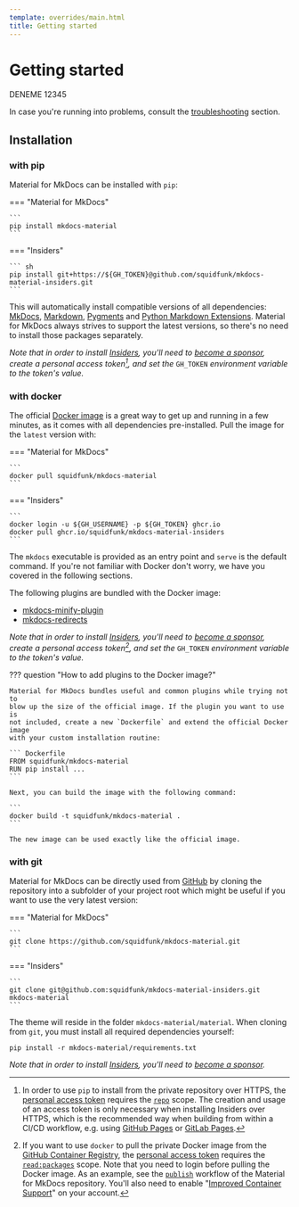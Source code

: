 ```yaml
---
template: overrides/main.html
title: Getting started
---
```


# Getting started

DENEME 12345

In case you're running into problems, consult the [troubleshooting][4] section.

  [1]: https://www.mkdocs.org
  [2]: #with-pip
  [3]: #with-docker
  [4]: troubleshooting.md

## Installation

### with pip

Material for MkDocs can be installed with `pip`:

=== "Material for MkDocs"

    ```
    pip install mkdocs-material
    ```

=== "Insiders"

    ``` sh
    pip install git+https://${GH_TOKEN}@github.com/squidfunk/mkdocs-material-insiders.git
    ```

This will automatically install compatible versions of all dependencies:
[MkDocs][1], [Markdown][5], [Pygments][6] and [Python Markdown Extensions][7].
Material for MkDocs always strives to support the latest versions, so there's
no need to install those packages separately.

_Note that in order to install [Insiders][8], you'll need to [become a
sponsor][9], create a personal access token[^1], and set the_ `GH_TOKEN`
_environment variable to the token's value._

  [^1]:
    In order to use `pip` to install from the private repository over HTTPS, the
    [personal access token][14] requires the [`repo`][15] scope. The creation
    and usage of an access token is only necessary when installing Insiders
    over HTTPS, which is the recommended way when building from within a CI/CD
    workflow, e.g. using [GitHub Pages][16] or [GitLab Pages][17].
    

  [5]: https://python-markdown.github.io/
  [6]: https://pygments.org/
  [7]: https://facelessuser.github.io/pymdown-extensions/
  [8]: insiders.md
  [9]: insiders.md#how-to-become-a-sponsor

### with docker

The official [Docker image][10] is a great way to get up and running in a few
minutes, as it comes with all dependencies pre-installed. Pull the image for the 
`latest` version with:

=== "Material for MkDocs"

    ```
    docker pull squidfunk/mkdocs-material
    ```

=== "Insiders"

    ```
    docker login -u ${GH_USERNAME} -p ${GH_TOKEN} ghcr.io
    docker pull ghcr.io/squidfunk/mkdocs-material-insiders
    ```

The `mkdocs` executable is provided as an entry point and `serve` is the 
default command. If you're not familiar with Docker don't worry, we have you
covered in the following sections.

The following plugins are bundled with the Docker image:

- [mkdocs-minify-plugin][11]
- [mkdocs-redirects][12]

_Note that in order to install [Insiders][8], you'll need to [become a
sponsor][9], create a personal access token[^2], and set the_ `GH_TOKEN` 
_environment variable to the token's value._

  [^2]:
    If you want to use `docker` to pull the private Docker image from the
    [GitHub Container Registry][18], the [personal access token][14] requires
    the [`read:packages`][15] scope. Note that you need to login before pulling
    the Docker image. As an example, see the [`publish`][19] workflow of the
    Material for MkDocs repository. You'll also need to enable "[Improved Container Support][20]"
    on your account.

  [10]: https://hub.docker.com/r/squidfunk/mkdocs-material/
  [11]: https://github.com/byrnereese/mkdocs-minify-plugin
  [12]: https://github.com/datarobot/mkdocs-redirects

??? question "How to add plugins to the Docker image?"

    Material for MkDocs bundles useful and common plugins while trying not to
    blow up the size of the official image. If the plugin you want to use is
    not included, create a new `Dockerfile` and extend the official Docker image
    with your custom installation routine:

    ``` Dockerfile
    FROM squidfunk/mkdocs-material
    RUN pip install ...
    ```

    Next, you can build the image with the following command:

    ```
    docker build -t squidfunk/mkdocs-material .
    ```

    The new image can be used exactly like the official image.

### with git

Material for MkDocs can be directly used from [GitHub][13] by cloning the
repository into a subfolder of your project root which might be useful if you
want to use the very latest version:

=== "Material for MkDocs"

    ```
    git clone https://github.com/squidfunk/mkdocs-material.git
    ```

=== "Insiders"

    ```
    git clone git@github.com:squidfunk/mkdocs-material-insiders.git mkdocs-material
    ```

The theme will reside in the folder `mkdocs-material/material`. When cloning
from `git`, you must install all required dependencies yourself:

```
pip install -r mkdocs-material/requirements.txt
```

_Note that in order to install [Insiders][8], you'll need to [become a
sponsor][9]._

  [13]: https://github.com/squidfunk/mkdocs-material

  [14]: https://docs.github.com/en/github/authenticating-to-github/creating-a-personal-access-token
  [15]: https://docs.github.com/en/developers/apps/scopes-for-oauth-apps#available-scopes
  [16]: publishing-your-site.md#github-pages
  [17]: publishing-your-site.md#gitlab-pages
  [18]: https://docs.github.com/en/free-pro-team@latest/packages/getting-started-with-github-container-registry/about-github-container-registry
  [19]: https://github.com/squidfunk/mkdocs-material/blob/master/.github/workflows/publish.yml
  [20]: https://docs.github.com/en/free-pro-team@latest/packages/guides/enabling-improved-container-support
